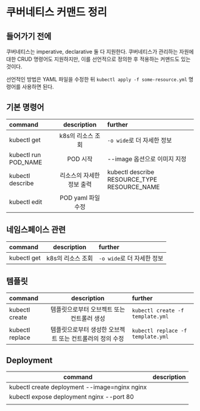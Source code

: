 # 쿠버네티스 커맨드 정리

## 들어가기 전에

쿠버네티스는 imperative, declarative 둘 다 지원한다. 쿠버네티스가 관리하는 자원에 대한 CRUD 명령어도 지원하지만, 이를 선언적으로 정의한 후 적용하는 커맨드도 있는 것이다.

선언적인 방법은 YAML 파일을 수정한 뒤 `kubectl apply -f some-resource.yml` 명령어를 사용하면 된다.

## 기본 명령어

| command              |        description        | further                                      |
|:-------------------- |:-------------------------:|:-------------------------------------------- |
| kubectl get          |     k8s의 리소스 조회     | `-o wide`로 더 자세한 정보                   |
| kubectl run POD_NAME |         POD 시작          | --image 옵션으로 이미지 지정                 |
| kubectl describe     | 리소스의 자세한 정보 출력 | kubectl describe RESOURCE_TYPE RESOURCE_NAME |
| kubectl edit         |    POD yaml 파일 수정     |                                              |


## 네임스페이스 관련

| command     |    description    | further                    |
|:----------- |:-----------------:|:-------------------------- |
| kubectl get | k8s의 리소스 조회 | `-o wide`로 더 자세한 정보 |



## 템플릿 

| command         |                       description                        | further                           |
|:--------------- |:--------------------------------------------------------:|:--------------------------------- |
| kubectl create  |        템플릿으로부터 오브젝트 또는 컨트롤러 생성        | `kubectl create -f template.yml`  |
| kubectl replace | 템플릿으로부터 생성한 오브젝트 또는 컨트롤러의 정의 수정 | `kubectl replace -f template.yml` |

## Deployment

| command                                       | description |
| --------------------------------------------- | ----------- |
| kubectl create deployment --image=nginx nginx |             |
| kubectl expose deployment nginx --port 80     |             |
|                                               |             |
